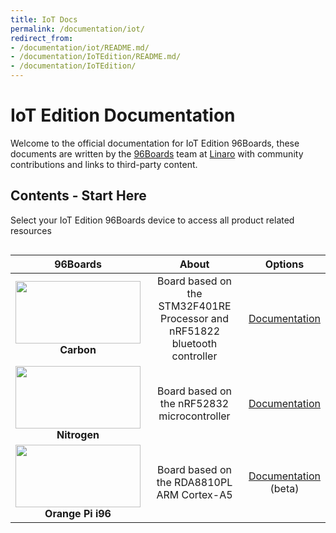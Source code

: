 ```yaml
---
title: IoT Docs
permalink: /documentation/iot/
redirect_from:
- /documentation/iot/README.md/
- /documentation/IoTEdition/README.md/
- /documentation/IoTEdition/
---
```

# IoT Edition Documentation

Welcome to the official documentation for IoT Edition 96Boards, these documents are written by the [96Boards](https://www.96boards.org) team at [Linaro](http://www.linaro.org) with community contributions and links to third-party content.

## Contents - Start Here

Select your IoT Edition 96Boards device to access all product related resources

<div style="overflow-x:scroll;" markdown="1">

| 96Boards                                 | About                                                                      | Options                                  |
|:----------------------------------------:|:--------------------------------------------------------------------------:|:----------------------------------------:|
| <img src="https://github.com/sdrobertw/documentation/blob/master/iot/carbon/additional-docs/images/images-board/sd/carbon-front-sd.png?raw=true" data-canonical-src="https://github.com/sdrobertw/documentation/blob/master/iot/carbon/additional-docs/images/images-board/sd/carbon-front-sd.png?raw=true" width="200" height="100" /><br> **Carbon** | Board based on the STM32F401RE Processor and <br>nRF51822 bluetooth controller | [Documentation](carbon/)<br> |
| <img src="https://github.com/sdrobertw/documentation/blob/master/iot/nitrogen/additional-docs/images/images-board/sd/nitrogen-front-sd.png?raw=true" data-canonical-src="https://github.com/sdrobertw/documentation/blob/master/iot/nitrogen/additional-docs/images/images-board/sd/nitrogen-front-sd.png?raw=true" width="200" height="100" /><br> **Nitrogen** | Board based on the nRF52832 microcontroller | [Documentation](nitrogen/)<br> |
| <img src="https://github.com/96boards/documentation/blob/master/iot/orangepi-i96/additional-docs/images/images-board/sd/orangepi-i96-front-sd.png?raw=true" data-canonical-src="https://github.com/96boards/documentation/blob/master/iot/orangepi-i96/additional-docs/images/images-board/sd/orangepi-i96-front-sd.png?raw=true" width="200" height="100" /><br> **Orange Pi i96** | Board based on the RDA8810PL ARM Cortex-A5 | [Documentation](orangepi-i96/)<br>(beta) |

</div>
